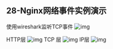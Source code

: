 ## 28-Nginx网络事件实例演示
使用wireshark监听TCP事件
![img](https://raw.githubusercontent.com/fanpan26/nginx-study/master/nginx/nginx-28-20190410192534.png)

HTTP层
![img](https://raw.githubusercontent.com/fanpan26/nginx-study/master/nginx/nginx-28-20190410193639.png)
TCP 层
![img](https://raw.githubusercontent.com/fanpan26/nginx-study/master/nginx/nginx-28-20190410193710.png)
IP层
![img](https://raw.githubusercontent.com/fanpan26/nginx-study/master/nginx/nginx-28-20190410193740.png)

